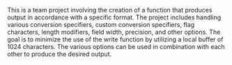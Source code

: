 This is a team project involving the creation of a function that produces output in accordance with a specific format. The project includes handling various conversion specifiers, custom conversion specifiers, flag characters, length modifiers, field width, precision, and other options. The goal is to minimize the use of the write function by utilizing a local buffer of 1024 characters. The various options can be used in combination with each other to produce the desired output.